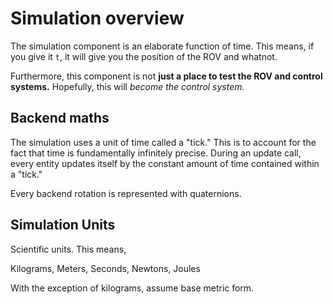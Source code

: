 # Simulation overview

The simulation component is an elaborate function of time. This means, if you give it `t`, it will give you the position of the ROV and whatnot.

Furthermore, this component is not **just a place to test the ROV and control systems.** Hopefully, this will *become the control system.*

## Backend maths

The simulation uses a unit of time called a "tick." This is to account for the fact that time is fundamentally infinitely precise. During an update call, every entity updates itself by the constant amount of time contained within a "tick."

Every backend rotation is represented with quaternions.

## Simulation Units

Scientific units. This means,

Kilograms,
Meters,
Seconds,
Newtons,
Joules

With the exception of kilograms, assume base metric form.

